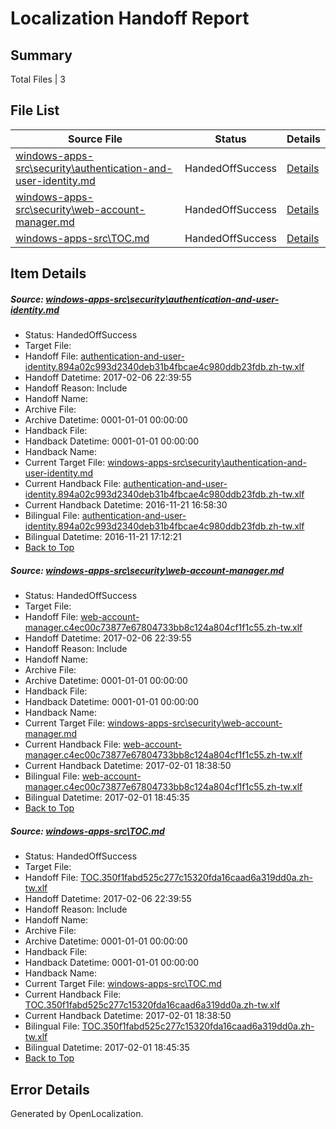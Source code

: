 # <a name='report-top'></a> Localization Handoff Report

## Summary
 Total Files | 3

## File List
 Source File | Status | Details 
 ----------- | ------ | ------- 
 [windows-apps-src\security\authentication-and-user-identity.md](https://cpubwin.visualstudio.com/windows-uwp/_git/windows-uwp/commit/19cc7292b5ece719c4286e62285163aecba74a6b?path=windows-apps-src%2Fsecurity%2Fauthentication-and-user-identity.md&_a=contents) | HandedOffSuccess | [Details](#a3d604a3a975e053ba94aa26385e377c642ff7264888)
 [windows-apps-src\security\web-account-manager.md](https://cpubwin.visualstudio.com/windows-uwp/_git/windows-uwp/commit/19cc7292b5ece719c4286e62285163aecba74a6b?path=windows-apps-src%2Fsecurity%2Fweb-account-manager.md&_a=contents) | HandedOffSuccess | [Details](#b3489e8d935767a10731a86e61d74a88779dbedc4969)
 [windows-apps-src\TOC.md](https://cpubwin.visualstudio.com/windows-uwp/_git/windows-uwp/commit/19cc7292b5ece719c4286e62285163aecba74a6b?path=windows-apps-src%2FTOC.md&_a=contents) | HandedOffSuccess | [Details](#b25d202a59bce3fc7845574ce29f0940fe312fc17805)

## Item Details
##### <a name='a3d604a3a975e053ba94aa26385e377c642ff7264888'></a> Source: [windows-apps-src\security\authentication-and-user-identity.md](https://cpubwin.visualstudio.com/windows-uwp/_git/windows-uwp/commit/19cc7292b5ece719c4286e62285163aecba74a6b?path=windows-apps-src%2Fsecurity%2Fauthentication-and-user-identity.md&_a=contents)
* Status: HandedOffSuccess
* Target File: 
* Handoff File: [authentication-and-user-identity.894a02c993d2340deb31b4fbcae4c980ddb23fdb.zh-tw.xlf](https://cpubwin.visualstudio.com/windows-uwp/_git/WDCLib.handoff/commit/f47fdc87ff90906fa3afcb54a78626eb1f3696be?path=ol-handoff%2Fcpubwin%2Fwindows-uwp.zh-tw%2Fmaster%2Fauthentication-and-user-identity.894a02c993d2340deb31b4fbcae4c980ddb23fdb.zh-tw.xlf&_a=contents)
* Handoff Datetime: 2017-02-06 22:39:55
* Handoff Reason: Include
* Handoff Name: 
* Archive File: 
* Archive Datetime: 0001-01-01 00:00:00
* Handback File: 
* Handback Datetime: 0001-01-01 00:00:00
* Handback Name: 
* Current Target File: [windows-apps-src\security\authentication-and-user-identity.md](https://cpubwin.visualstudio.com/windows-uwp/_git/windows-uwp.zh-tw/commit/58a8c1a341030de707600e29d7c5ae280746186f?path=windows-apps-src%2Fsecurity%2Fauthentication-and-user-identity.md&_a=contents)
* Current Handback File: [authentication-and-user-identity.894a02c993d2340deb31b4fbcae4c980ddb23fdb.zh-tw.xlf](https://cpubwin.visualstudio.com/windows-uwp/_git/WDCLib.handback/commit/3358b2ba764625314bbdf531facddb287072492a?path=ol-handback%2Fcpubwin%2Fwindows-uwp.zh-tw%2Fmaster%2Fauthentication-and-user-identity.894a02c993d2340deb31b4fbcae4c980ddb23fdb.zh-tw.xlf&_a=contents)
* Current Handback Datetime: 2016-11-21 16:58:30
* Bilingual File: [authentication-and-user-identity.894a02c993d2340deb31b4fbcae4c980ddb23fdb.zh-tw.xlf](https://cpubwin.visualstudio.com/windows-uwp/_git/WDCLib.handback/commit/3358b2ba764625314bbdf531facddb287072492a?path=ol-handback%2Fcpubwin%2Fwindows-uwp.zh-tw%2Fmaster%2Fauthentication-and-user-identity.894a02c993d2340deb31b4fbcae4c980ddb23fdb.zh-tw.xlf&_a=contents)
* Bilingual Datetime: 2016-11-21 17:12:21
* [Back to Top](#report-top)

##### <a name='b3489e8d935767a10731a86e61d74a88779dbedc4969'></a> Source: [windows-apps-src\security\web-account-manager.md](https://cpubwin.visualstudio.com/windows-uwp/_git/windows-uwp/commit/19cc7292b5ece719c4286e62285163aecba74a6b?path=windows-apps-src%2Fsecurity%2Fweb-account-manager.md&_a=contents)
* Status: HandedOffSuccess
* Target File: 
* Handoff File: [web-account-manager.c4ec00c73877e67804733bb8c124a804cf1f1c55.zh-tw.xlf](https://cpubwin.visualstudio.com/windows-uwp/_git/WDCLib.handoff/commit/f47fdc87ff90906fa3afcb54a78626eb1f3696be?path=ol-handoff%2Fcpubwin%2Fwindows-uwp.zh-tw%2Fmaster%2Fweb-account-manager.c4ec00c73877e67804733bb8c124a804cf1f1c55.zh-tw.xlf&_a=contents)
* Handoff Datetime: 2017-02-06 22:39:55
* Handoff Reason: Include
* Handoff Name: 
* Archive File: 
* Archive Datetime: 0001-01-01 00:00:00
* Handback File: 
* Handback Datetime: 0001-01-01 00:00:00
* Handback Name: 
* Current Target File: [windows-apps-src\security\web-account-manager.md](https://cpubwin.visualstudio.com/windows-uwp/_git/windows-uwp.zh-tw/commit/087b86fce1c3ddccfe5bc3b540353e6cffe5bc18?path=windows-apps-src%2Fsecurity%2Fweb-account-manager.md&_a=contents)
* Current Handback File: [web-account-manager.c4ec00c73877e67804733bb8c124a804cf1f1c55.zh-tw.xlf](https://cpubwin.visualstudio.com/windows-uwp/_git/WDCLib.handback/commit/56daa986b7393511e1969177fa46ad0d4900623e?path=ol-handback%2Fcpubwin%2Fwindows-uwp.zh-tw%2Fmaster%2Fweb-account-manager.c4ec00c73877e67804733bb8c124a804cf1f1c55.zh-tw.xlf&_a=contents)
* Current Handback Datetime: 2017-02-01 18:38:50
* Bilingual File: [web-account-manager.c4ec00c73877e67804733bb8c124a804cf1f1c55.zh-tw.xlf](https://cpubwin.visualstudio.com/windows-uwp/_git/WDCLib.handback/commit/56daa986b7393511e1969177fa46ad0d4900623e?path=ol-handback%2Fcpubwin%2Fwindows-uwp.zh-tw%2Fmaster%2Fweb-account-manager.c4ec00c73877e67804733bb8c124a804cf1f1c55.zh-tw.xlf&_a=contents)
* Bilingual Datetime: 2017-02-01 18:45:35
* [Back to Top](#report-top)

##### <a name='b25d202a59bce3fc7845574ce29f0940fe312fc17805'></a> Source: [windows-apps-src\TOC.md](https://cpubwin.visualstudio.com/windows-uwp/_git/windows-uwp/commit/19cc7292b5ece719c4286e62285163aecba74a6b?path=windows-apps-src%2FTOC.md&_a=contents)
* Status: HandedOffSuccess
* Target File: 
* Handoff File: [TOC.350f1fabd525c277c15320fda16caad6a319dd0a.zh-tw.xlf](https://cpubwin.visualstudio.com/windows-uwp/_git/WDCLib.handoff/commit/f47fdc87ff90906fa3afcb54a78626eb1f3696be?path=ol-handoff%2Fcpubwin%2Fwindows-uwp.zh-tw%2Fmaster%2FTOC.350f1fabd525c277c15320fda16caad6a319dd0a.zh-tw.xlf&_a=contents)
* Handoff Datetime: 2017-02-06 22:39:55
* Handoff Reason: Include
* Handoff Name: 
* Archive File: 
* Archive Datetime: 0001-01-01 00:00:00
* Handback File: 
* Handback Datetime: 0001-01-01 00:00:00
* Handback Name: 
* Current Target File: [windows-apps-src\TOC.md](https://cpubwin.visualstudio.com/windows-uwp/_git/windows-uwp.zh-tw/commit/087b86fce1c3ddccfe5bc3b540353e6cffe5bc18?path=windows-apps-src%2FTOC.md&_a=contents)
* Current Handback File: [TOC.350f1fabd525c277c15320fda16caad6a319dd0a.zh-tw.xlf](https://cpubwin.visualstudio.com/windows-uwp/_git/WDCLib.handback/commit/56daa986b7393511e1969177fa46ad0d4900623e?path=ol-handback%2Fcpubwin%2Fwindows-uwp.zh-tw%2Fmaster%2FTOC.350f1fabd525c277c15320fda16caad6a319dd0a.zh-tw.xlf&_a=contents)
* Current Handback Datetime: 2017-02-01 18:38:50
* Bilingual File: [TOC.350f1fabd525c277c15320fda16caad6a319dd0a.zh-tw.xlf](https://cpubwin.visualstudio.com/windows-uwp/_git/WDCLib.handback/commit/56daa986b7393511e1969177fa46ad0d4900623e?path=ol-handback%2Fcpubwin%2Fwindows-uwp.zh-tw%2Fmaster%2FTOC.350f1fabd525c277c15320fda16caad6a319dd0a.zh-tw.xlf&_a=contents)
* Bilingual Datetime: 2017-02-01 18:45:35
* [Back to Top](#report-top)


## Error Details

Generated by OpenLocalization.
